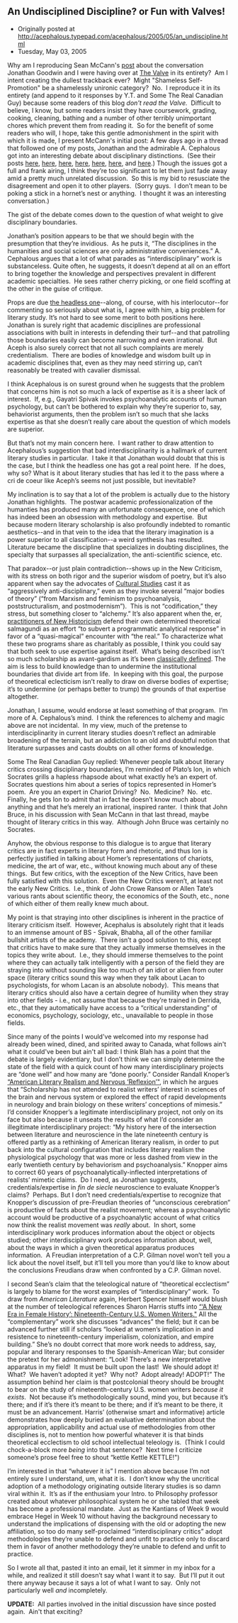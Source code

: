## An Undisciplined Discipline? or Fun with Valves!

 * Originally posted at http://acephalous.typepad.com/acephalous/2005/05/an_undiscipline.html
 * Tuesday, May 03, 2005



Why am I reproducing Sean McCann's [post](http://www.thevalve.org/go/valve/article/an\_undisciplined\_discipline/) about the conversation Jonathan Goodwin and I were having over at [The Valve](http://thevalve.org) in its entirety?  Am I intent creating the dullest trackback ever?  Might "Shameless Self-Promotion" be a shamelessly unironic category?  No.  I reproduce it in its entirety (and append to it responses by Y.T. and Some The Real Canadian Guy) because some readers of this blog _don't read the Valve._  Difficult to believe, I know, but some readers insist they have coursework, grading, cooking, cleaning, bathing and a number of other terribly unimportant chores which prevent them from reading it.  So for the benefit of some readers who will, I hope, take this gentle admonishment in the spirit with which it is made, I present McCann's initial post:
A few days ago in a thread that followed one of my posts, Jonathan
and the admirable A. Cephalous got into an interesting debate about
disciplinary distinctions.  (See their posts [here](http://www.thevalve.org/go/valve/article/writer\_in\_chief\_a\_bleg/#772), [here](http://www.thevalve.org/go/valve/article/writer\_in\_chief\_a\_bleg/#773), [here](http://www.thevalve.org/go/valve/article/writer\_in\_chief\_a\_bleg/#775), [here](http://www.thevalve.org/go/valve/article/writer\_in\_chief\_a\_bleg/#776), [here](http://www.thevalve.org/go/valve/article/writer\_in\_chief\_a\_bleg/#778), [here](http://www.thevalve.org/go/valve/article/writer\_in\_chief\_a\_bleg/#780), and [here](http://www.thevalve.org/go/valve/article/writer\_in\_chief\_a\_bleg/#790).)
Though the issues got a full and frank airing, I think they’re
too significant to let them just fade away amid a pretty much unrelated
discussion.  So this is my bid to resusciate the disagreement and
open it to other players.  (Sorry guys.  I don’t mean
to be poking a stick in a hornet’s nest or anything.  I
thought it was an interesting conversation.)

The gist of the debate comes down to the question of what weight to give disciplinary boundaries. 

Jonathan’s position appears to be that we should begin with
the presumption that they’re invidious.  As he puts it,
“The disciplines in the humanities and social sciences are only
administrative conveniences.” A. Cephalous argues that a lot of
what parades as “interdisciplinary” work is substanceless.
Quite often, he suggests, it doesn’t depend at all on an effort
to bring together the knowledge and perspectives prevalent in different
academic specialties.  He sees rather cherry picking, or one field
scoffing at the other in the guise of critique.  

Props are due [the headless one](http://acephalous.typepad.com/)--along,
of course, with his interlocutor--for commenting so seriously about
what is, I agree with him, a big problem for literary study. 
It’s not hard to see some merit to both positions here. 
Jonathan is surely right that academic disciplines are professional
associations with built in interests in defending their turf--and that
patrolling those boundaries easily can become narrowing and even
irrational.  But Aceph is also surely correct that not all such
complaints are merely credentialism.  There are bodies of
knowledge and wisdom built up in academic disciplines that, even as
they may need stirring up, can’t reasonably be treated with
cavalier dismissal.  

I think Acephalous is on surest ground when he suggests that the
problem that concerns him is not so much a lack of expertise as it is a
sheer lack of interest.  If, e.g., Gayatri Spivak invokes
psychoanalytic accounts of human psychology, but can’t be
bothered to explain why they’re superior to, say, behaviorist
arguments, then the problem isn’t so much that she lacks
expertise as that she doesn’t really care about the question of
which models are superior. 

But that’s not my main concern here.  I want rather to draw
attention to Acephalous’s suggestion that bad interdisciplinarity
is a hallmark of current literary studies in particular.  I take
it that Jonathan would doubt that this is the case, but I think the
headless one has got a real point here.  If he does, why so? 
What is it about literary studies that has led it to the pass where a
cri de coeur like Aceph’s seems not just possible, but
inevitable?

My inclination is to say that a lot of the problem is actually due
to the history Jonathan highlights.  The postwar academic
professionalization of the humanties has produced many an unfortunate
consequence, one of which has indeed been an obsession with methodology
and expertise.  But because modern literary scholarship is also
profoundly indebted to romantic aesthetics--and in that vein to the
idea that the literary imagination is a power superior to all
classification--a weird synthesis has resulted.  Literature became
the discipline that specializes in doubting disciplines, the specialty
that surpasses all specialization, the anti-scientific science, etc. 

That paradox--or just plain contradiction--shows up in the New
Criticism, with its stress on both rigor and the superior wisdom of
poetry, but it’s also apparent when say the advocates of [Cultural Studies](http://www.amazon.com/exec/obidos/tg/detail/-/0415903459/qid=1115146611/sr=1-1/ref=sr\_1\_1/102-5180286-9483348?v=glance&s=books)
cast it as “aggressively anti-disciplinary,” even as they
invoke several “major bodies of theory” (“from
Marxism and feminism to psychoanalysis, poststructuralism, and
postmodernism”).  This is not “codification,”
they stress, but something closer to “alchemy.” It’s
also apparent when the, er, [practitioners of New Historicism](http://www.amazon.com/exec/obidos/tg/detail/-/0226279359/qid=1115146841/sr=1-1/ref=sr\_1\_1/102-5180286-9483348?v=glance&s=books)
defend their own determined theoretical salmagundi as an effort
“to subvert a programmatic analytical response” in favor of
a “quasi-magical” encounter with “the real.” To
characterize what these two programs share as charitably as possible, I
think you could say that both seek to use expertise against
itself.  What’s being described isn’t so much
scholarship as avant-gardism as it’s been [classically defined](http://www.amazon.com/exec/obidos/tg/detail/-/0816610681/qid=1115147436/sr=1-1/ref=sr\_1\_1/102-5180286-9483348?v=glance&s=books). 
The aim is less to build knowledge than to undermine the institutional
boundaries that divide art from life.  In keeping with this goal,
the purpose of theoretical eclecticism isn’t really to draw on
diverse bodies of expertise; it’s to undermine (or perhaps better
to trump) the grounds of that expertise altogether.

Jonathan, I assume, would endorse at least something of that
program.  I’m more of A. Cephalous’s mind.  I
think the references to alchemy and magic above are not
incidental.  In my view, much of the pretense to
interdisciplinarity in current literary studies doesn’t reflect
an admirable broadening of the terrain, but an addiction to an old and
doubtful notion that literature surpasses and casts doubts on all other
forms of knowledge.

Some The Real Canadian Guy replied:
Whenever people talk about literary critics crossing disciplinary
boundaries, I’m reminded of Plato’s Ion, in which Socrates
grills a hapless rhapsode about what exactly he’s an expert
of.  Socrates questions him about a series of topics represented
in Homer’s poem.  Are you an expert in Chariot
Driving?  No.  Medicine?  No.  etc.  Finally,
he gets Ion to admit that in fact he doesn’t know much about
anything and that he’s merely an irrational, inspired
ranter.  I think that John Bruce, in his discussion with Sean
McCann in that last thread, maybe thought of literary critics in this
way.  Although John Bruce was certainly no Socrates.

Anyhow, the obvious response to this dialogue is to argue that
literary critics are in fact experts in literary form and rhetoric, and
thus Ion is perfectly justified in talking about Homer’s
representations of chariots, medicine, the art of war, etc., without
knowing much about any of these things.  But few critics, with the
exception of the New Critics, have been fully satisfied with this
solution.  Even the New Critics weren’t, at least not the
early New Critics.  I.e., think of John Crowe Ransom or Allen
Tate’s various rants about scientific theory, the economics of
the South, etc., none of which either of them really knew much about.

My point is that straying into other disciplines is inherent in the
practice of literary criticism itself.  However, Acephalus is
absolutely right that it leads to an immense amount of BS - Spivak,
Bhabha, all of the other familiar bullshit artists of the
academy.  There isn’t a good solution to this, except that
critics have to make sure that they actually immerse themselves in the
topics they write about.  I.e., they should immerse themselves to
the point where they can actually talk intelligently with a person of
the field they are straying into without sounding like too much of an
idiot or alien from outer space (literary critics sound this way when
they talk about Lacan to psychologists, for whom Lacan is an absolute
nobody).  This means that literary critics should also have a
certain degree of humility when they stray into other fields - i.e.,
not assume that because they’re trained in Derrida, etc., that
they automatically have access to a “critical
understanding” of economics, psychology, sociology, etc.,
unavailable to people in those fields.

Since many of the points I would've welcomed into my response had already been wined, dined, and spirited away to Canada, what follows ain't what it could've been but ain't all bad:
I think Blah has a point that the debate is largely evidentiary, but
I don’t think we can simply determine the state of the field with
a quick count of how many interdisciplinary projects are “done
well” and how many are “done poorly.” Consider
Randall Knoper’s [“American Literary Realism and Nervous ‘Reflexion’"](http://muse.jhu.edu/journals/american\_literature/v074/74.4knoper.html),
in which he argues that “Scholarship has not attended to realist
writers’ interest in sciences of the brain and nervous system or
explored the effect of rapid developments in neurology and brain
biology on these writers’ conceptions of mimesis.”
I’d consider Knopper’s a legitimate interdisciplinary
project, not only on its face but also because it unseats the results
of what I’d consider an illegitimate interdisciplinary project:
“My history here of the intersection between literature and
neuroscience in the late nineteenth century is offered partly as a
rethinking of American literary realism, in order to put back into the
cultural configuration that includes literary realism the physiological
psychology that was more or less dashed from view in the early
twentieth century by behaviorism and psychoanalysis.” Knopper
aims to correct 60 years of psychoanalytically-inflected
interpretations of realists’ mimetic claims.  Do I need, as
Jonathan suggests, credentials/expertise in _fin de siecle_
neuroscience to evaluate Knopper’s claims?  Perhaps. 
But I don’t need credentials/expertise to recognize that
Knopper’s discussion of pre-Freudian theories of
“unconscious cerebration” is productive of facts about the
realist movement; whereas a psychoanalytic account would be productive
of a psychoanalytic account of what critics now think the realist
movement was _really_ about.  In short, some
interdisciplinary work produces information about the object or objects
studied; other interdisciplinary work produces information about, well,
about the ways in which a given theoretical apparatus produces
information.  A Freudian interpretation of a C.P. Gilman novel
won’t tell you a lick about the novel itself, but it’ll
tell you more than you’d like to know about the conclusions
Freudians draw when confronted by a C.P. Gilman novel. 

I second Sean’s claim that the teleological nature of
“theoretical ecclectism” is largely to blame for the worst
examples of “interdisciplinary” work.  To draw from _American Literature_ again, Herbert Spencer himself would blush at the number of teleological references Sharon Harris stuffs into [“‘A New Era in Female History’: Nineteenth-Century U.S. Women Writers."](http://muse.jhu.edu/journals/american\_literature/v074/74.3harris.html)
All the “complementary” work she discusses
“advances” the field; but it can be advanced further still
if scholars “looked at women’s implication in and
resistence to nineteenth-century imperialism, colonization, and empire
building.” She’s no doubt correct that more work needs to
address, say, popular and literary responses to the Spanish-American
War; but consider the pretext for her admonishment: “Look! 
There’s a new interpretative apparatus in my field!  It must
be built upon the last!  We should adopt it!  What?  We
haven’t adopted it yet?  Why not?  Adopt already! 
ADOPT!” The assumption behind her claim is that postcolonial
theory should be brought to bear on the study of nineteenth-century
U.S. women writers _because it exists_.  Not because
it’s methodologically sound, mind you, but because it’s
there; and if it’s there it’s meant to be there; and if
it’s meant to be there, it must be an advancement. 
Harris’ (otherwise smart and informative) article demonstrates
how deeply buried an evaluative determination about the appropriation,
applicability and actual use of methodologies from other disciplines
is, not to mention how powerful whatever it is that binds theoretical
ecclectism to old school intellectual teleology is.  (Think I
could chock-a-block more _being_ into that sentence?  Next time I criticize someone’s prose feel free to shout “kettle Kettle KETTLE!")

I’m interested in that “whatever it is” I mention
above because I’m not entirely sure I understand, um, what it
is.  I don’t know why the uncritical adoption of a
methodology originating outside literary studies is so damn viral
within it.  It’s as if the enthusiam your Intro. to
Philosophy professor created about whatever philosophical system he or
she tabled that week has become a professional mandate.  Just as
the Kantians of Week 9 would embrace Hegel in Week 10 without having
the background necessary to understand the implications of dispensing
with the old or adopting the new affiliation, so too do many
self-proclaimed “interdisciplinary critics” adopt
methodologies they’re unable to defend and unfit to practice only
to discard them in favor of another methodology they’re unable to
defend and unfit to practice.  

So I wrote all that, pasted it into an email, let it simmer in my inbox
for a while, and realized it still doesn’t say what I want it to
say.  But I’ll put it out there anyway because it says a lot
of what I want to say.  Only not particularly well _and_ incompletely.

 **UPDATE:**  All parties involved in the initial discussion have since posted again.  Ain't that exciting?

		
